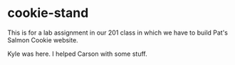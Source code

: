# cookie-stand
This is for a lab assignment in our 201 class in which we have to build Pat's Salmon Cookie website.

Kyle was here. I helped Carson with some stuff.

